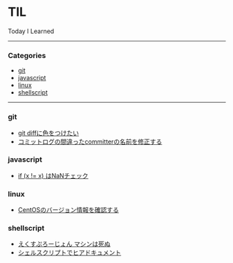 # TIL

Today I Learned

- - -

### Categories

- [git](#git)
- [javascript](#javascript)
- [linux](#linux)
- [shellscript](#shellscript)

- - -

### git

- [git diffに色をつけたい](git/enable-diff-color.md)
- [コミットログの間違ったcommitterの名前を修正する](git/fix-wrong-name-committer.md)

### javascript

- [if (x != x) はNaNチェック](javascript/if-x-equal-x-false.md)

### linux

- [CentOSのバージョン情報を確認する](linux/check-centos-version.md)

### shellscript

- [えくすぷろーじょん マシンは死ぬ](shellscript/bash-explosion.md)
- [シェルスクリプトでヒアドキュメント](shellscript/here-document.md)

